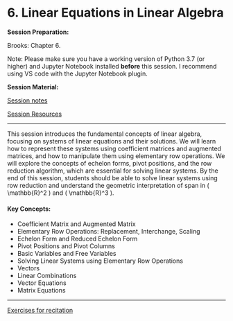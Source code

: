 # 6. Linear Equations in Linear Algebra

**Session Preparation:**

Brooks: Chapter 6.

Note: Please make sure you have a working version of Python 3.7 (or higher) and Jupyter Notebook installed **before** this session. I recommend using VS code with the Jupyter Notebook plugin.

**Session Material:**

[Session notes]()

[Session Resources](https://viaucdk-my.sharepoint.com/:f:/g/personal/rib_viauc_dk/Eg__7CNZHU5GnvVSwtsKTGQBykXb7nnGszwkBzJSdf6-WA?e=LwyzQm)

--------------------------

This session introduces the fundamental concepts of linear algebra, focusing on systems of linear equations and their solutions. We will learn how to represent these systems using coefficient matrices and augmented matrices, and how to manipulate them using elementary row operations. We will explore the concepts of echelon forms, pivot positions, and the row reduction algorithm, which are essential for solving linear systems. By the end of this session, students should be able to solve linear systems using row reduction and understand the geometric interpretation of span in \( \mathbb{R}^2 \) and \( \mathbb{R}^3 \).

#### Key Concepts:
- Coefficient Matrix and Augmented Matrix
- Elementary Row Operations: Replacement, Interchange, Scaling
- Echelon Form and Reduced Echelon Form
- Pivot Positions and Pivot Columns
- Basic Variables and Free Variables
- Solving Linear Systems using Elementary Row Operations
- Vectors
- Linear Combinations
- Vector Equations
- Matrix Equations

--------------------------

[Exercises for recitation]()